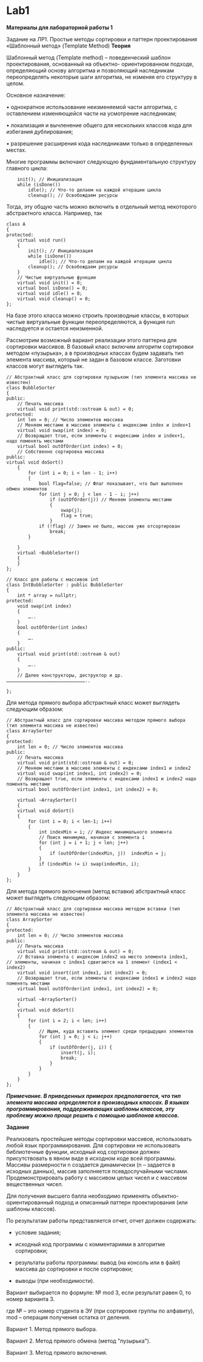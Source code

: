 # Lab1
**Материалы для лабораторной работы 1**

Задание на ЛР1. Простые методы сортировки и паттерн проектирования «Шаблонный метод» (Template Method)
**Теория**

Шаблонный метод (Template method) – поведенческий шаблон проектирования, основанный на объектно- ориентированном подходе, определяющий основу алгоритма и позволяющий наследникам переопределять некоторые шаги алгоритма, не изменяя его структуру в целом.

Основное назначение:

•	однократное использование неизменяемой части алгоритма, с оставлением изменяющейся части на усмотрение наследникам;

•	локализация и вычленение общего для нескольких классов кода для избегания дублирования;

•	разрешение расширения кода наследниками только в определенных местах.

Многие программы включают следующую фундаментальную структуру главного цикла:

		init(); // Инициализация
		while (isDone())
			idle(); // Что-то делаем на каждой итерации цикла
	        cleanup(); // Освобождаем ресурсы
	
Тогда, эту общую часть можно включить в отдельный метод некоторого абстрактного класса. Например, так
```ShellSession
class A
{
protected:
	virtual void run()
	{
		init(); // Инициализация
		while (isDone())
			idle(); // Что-то делаем на каждой итерации цикла
		cleanup(); // Освобождаем ресурсы
	}
	// Чистые виртуальные функции
	virtual void init() = 0;
	virtual bool isDone() = 0;
	virtual void idle() = 0;
	virtual void cleanup() = 0;
};
```
На базе этого класса можно строить производные классы, в которых чистые виртуальные функции переопределяются, а функция run наследуется и остается неизменной.

Рассмотрим возможный вариант реализации этого паттерна для сортировки массивов. В базовый класс включим алгоритм сортировки методом «пузырька», а в производных классах будем задавать тип элемента массива, который не задан в базовом классе. Заготовки классов могут выглядеть так.

```ShellSession
// Абстрактный класс для сортировки пузырьком (тип элемента массива не известен)
class BubbleSorter
{
public:
	// Печать массива
	virtual void print(std::ostream & out) = 0;
protected:
	int len = 0; // Число элементов массива
	// Меняем местами в массиве элементы с индексами index и index+1
	virtual void swap(int index) = 0;
	// Возвращает true, если элементы с индексами index и index+1, надо поменять местами
	virtual bool outOfOrder(int index) = 0;
	// Собственно сортировка массива
public:
virtual void doSort()
	{
		for (int i = 0; i < len - 1; i++)
		{
			bool flag=false; // Флаг показывает, что был выполнен обмен элементов 
			for (int j = 0; j < len - 1 - i; j++)
				if (outOfOrder(j)) // Меняем элементы местами
				{
					swap(j);
					flag = true;
				}
			if (!flag) // Замен не было, массив уже отсортирован
				break;
		}

	}
	virtual ~BubbleSorter()
	{
	}
};

// Класс для работы с массивов int
class IntBubbleSorter : public BubbleSorter
{
	int * array = nullptr;
protected:
	void swap(int index)
	{
		…..
	}
	bool outOfOrder(int index)
	{
		….
	}
public:
	virtual void print(std::ostream & out)
	{
		…..
	}
	// Далее конструкторы, деструктор и др.
……………………………………………………………………………..

};
```
Для метода прямого выбора абстрактный класс может выглядеть следующим образом:
```ShellSession
// Абстрактный класс для сортировки массива методом прямого выбора (тип элемента массива не известен)
class ArraySorter
{
protected:
	int len = 0; // Число элементов массива
public:
	// Печать массива
	virtual void print(std::ostream & out) = 0;
	// Меняем местами в массиве элементы с индексами index1 и index2
	virtual void swap(int index1, int index2) = 0;
	// Возвращает true, если элементы с индексами index1 и index2 надо поменять местами
	virtual bool outOfOrder(int index1, int index2) = 0;
	
	virtual ~ArraySorter()
	{
	virtual void doSort()
	{
		for (int i = 0; i < len-1; i++)
		{
			int indexMin = i; // Индекс минимального элемента
			// Поиск минимума, начиная с элемента i
			for (int j = i + 1; j < len; j++)
			{
				if (outOfOrder(indexMin, j))  indexMin = j;
			}
			if (indexMin != i) swap(indexMin, i);
		}
	}
};
```
Для метода прямого включения (метод вставки) абстрактный класс может выглядеть следующим образом:
```ShellSession
// Абстрактный класс для сортировки массива методом вставки (тип элемента массива не известен)
class ArraySorter
{
protected:
	int len = 0; // Число элементов массива
public:
	// Печать массива
	virtual void print(std::ostream & out) = 0;
	// Вставка элемента с индексом index2 на место элемента index1, 
// элементы, начиная с index1 сдвигаются на 1 элемент (index1 < index2)
	virtual void insert(int index1, int index2) = 0;
	// Возвращает true, если элементы с индексами index1 и index2 надо поменять местами
	virtual bool outOfOrder(int index1, int index2) = 0;
	
	virtual ~ArraySorter()
	{
	virtual void doSort()
	{
		for (int i = 2; i < len; i++)
		{
			// Ищем, куда вставить элемент среди предыдущих элементов
			for (int j = 0; j < i; j++)
			{
				if (outOfOrder(j, i)) {
					insert(j, i);
					break;
				}
			}
		}
	}
};
```
***Примечание. В приведенных примерах предполагается, что тип элемента массива определяется в производных классах. В языках программирования, поддерживающих шаблоны классов, эту проблему можно проще решить с помощью шаблонов классов.***

**Задание**

Реализовать простейшие методы сортировки массивов, использовать любой язык программирования.  Для сортировки не использовать библиотечные функции, исходный код сортировки должен присутствовать в явном виде в исходном коде всей программы. Массивы размерности n создается динамически (n – задается в исходных данных), массив заполняется псевдослучайными числами. Продемонстрировать работу с массивом целых чисел и с массивом вещественных чисел.

 Для получения высшего балла необходимо применять объектно-ориентированный подход и описанный паттерн проектирования (или шаблоны классов).
 
По результатам работы представляется отчет, отчет должен содержать:

- условие задания;

- исходный код программы с комментариями в алгоритме сортировки;

- результаты работы программы: вывод (на консоль или в файл) массива до сортировки и после сортировки;

- выводы (при необходимости).

Вариант выбирается по формуле: № mod 3, если результат равен 0, то номер варианта 3.

где № – это номер студента в ЭУ (при сортировке группы по алфавиту), mod – операция получения остатка от деления.

Вариант 1. Метод прямого выбора. 

Вариант 2. Метод прямого обмена (метод "пузырька").

Вариант 3. Метод прямого включения.

